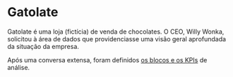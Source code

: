 # Gatolate

Gatolate é uma loja (fictícia) de venda de chocolates. O CEO, Willy Wonka, solicitou à área de dados que providenciasse uma visão geral aprofundada da situação da empresa.

Após uma conversa extensa, foram definidos [os blocos e os KPIs](https://github.com/luhm/gatolate/blob/main/kpis.md) de análise.



